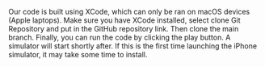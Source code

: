 Our code is built using XCode, which can only be ran on macOS devices (Apple laptops).
Make sure you have XCode installed, select clone Git Repository and put in the GitHub repository link. Then clone the main branch.
Finally, you can run the code by clicking the play button. A simulator will start shortly after.
If this is the first time launching the iPhone simulator, it may take some time to install.
